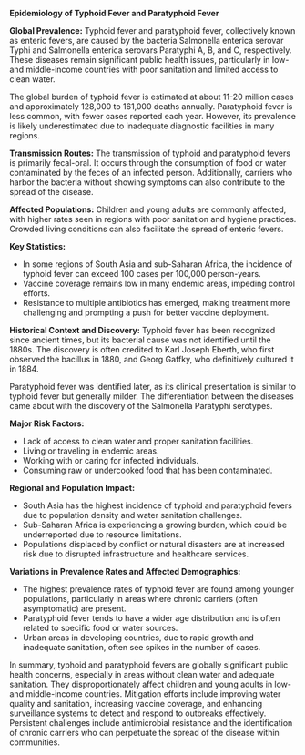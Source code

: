 **Epidemiology of Typhoid Fever and Paratyphoid Fever**

**Global Prevalence:**
Typhoid fever and paratyphoid fever, collectively known as enteric fevers, are caused by the bacteria Salmonella enterica serovar Typhi and Salmonella enterica serovars Paratyphi A, B, and C, respectively. These diseases remain significant public health issues, particularly in low- and middle-income countries with poor sanitation and limited access to clean water.

The global burden of typhoid fever is estimated at about 11-20 million cases and approximately 128,000 to 161,000 deaths annually. Paratyphoid fever is less common, with fewer cases reported each year. However, its prevalence is likely underestimated due to inadequate diagnostic facilities in many regions.

**Transmission Routes:**
The transmission of typhoid and paratyphoid fevers is primarily fecal-oral. It occurs through the consumption of food or water contaminated by the feces of an infected person. Additionally, carriers who harbor the bacteria without showing symptoms can also contribute to the spread of the disease.

**Affected Populations:**
Children and young adults are commonly affected, with higher rates seen in regions with poor sanitation and hygiene practices. Crowded living conditions can also facilitate the spread of enteric fevers.

**Key Statistics:**
- In some regions of South Asia and sub-Saharan Africa, the incidence of typhoid fever can exceed 100 cases per 100,000 person-years.
- Vaccine coverage remains low in many endemic areas, impeding control efforts.
- Resistance to multiple antibiotics has emerged, making treatment more challenging and prompting a push for better vaccine deployment.

**Historical Context and Discovery:**
Typhoid fever has been recognized since ancient times, but its bacterial cause was not identified until the 1880s. The discovery is often credited to Karl Joseph Eberth, who first observed the bacillus in 1880, and Georg Gaffky, who definitively cultured it in 1884.

Paratyphoid fever was identified later, as its clinical presentation is similar to typhoid fever but generally milder. The differentiation between the diseases came about with the discovery of the Salmonella Paratyphi serotypes.

**Major Risk Factors:**
- Lack of access to clean water and proper sanitation facilities.
- Living or traveling in endemic areas.
- Working with or caring for infected individuals.
- Consuming raw or undercooked food that has been contaminated.

**Regional and Population Impact:**
- South Asia has the highest incidence of typhoid and paratyphoid fevers due to population density and water sanitation challenges.
- Sub-Saharan Africa is experiencing a growing burden, which could be underreported due to resource limitations.
- Populations displaced by conflict or natural disasters are at increased risk due to disrupted infrastructure and healthcare services.

**Variations in Prevalence Rates and Affected Demographics:**
- The highest prevalence rates of typhoid fever are found among younger populations, particularly in areas where chronic carriers (often asymptomatic) are present.
- Paratyphoid fever tends to have a wider age distribution and is often related to specific food or water sources.
- Urban areas in developing countries, due to rapid growth and inadequate sanitation, often see spikes in the number of cases.

In summary, typhoid and paratyphoid fevers are globally significant public health concerns, especially in areas without clean water and adequate sanitation. They disproportionately affect children and young adults in low- and middle-income countries. Mitigation efforts include improving water quality and sanitation, increasing vaccine coverage, and enhancing surveillance systems to detect and respond to outbreaks effectively. Persistent challenges include antimicrobial resistance and the identification of chronic carriers who can perpetuate the spread of the disease within communities.